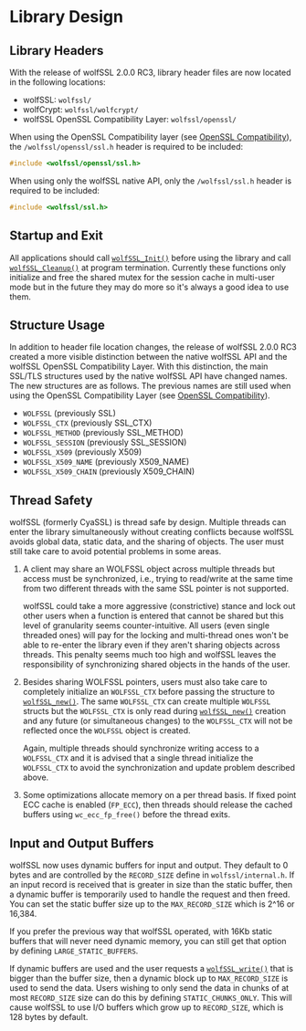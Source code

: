 # Library Design

## Library Headers

With the release of wolfSSL 2.0.0 RC3, library header files are now located in the following locations:

* wolfSSL: `wolfssl/`
* wolfCrypt: `wolfssl/wolfcrypt/`
* wolfSSL OpenSSL Compatibility Layer: `wolfssl/openssl/`

When using the OpenSSL Compatibility layer (see [OpenSSL Compatibility](chapter13.md#openssl-compatibility)), the `/wolfssl/openssl/ssl.h` header is required to be included:

```c
#include <wolfssl/openssl/ssl.h>
```

When using only the wolfSSL native API, only the `/wolfssl/ssl.h` header is required to be included:

```c
#include <wolfssl/ssl.h>
```

## Startup and Exit

All applications should call [`wolfSSL_Init()`](group__TLS.md#function-wolfssl_init) before using the library and call [`wolfSSL_Cleanup()`](group__TLS.md#function-wolfssl_cleanup) at program termination. Currently these functions only initialize and free the shared mutex for the session cache in multi-user mode but in the future they may do more so it's always a good idea to use them.

## Structure Usage

In addition to header file location changes, the release of wolfSSL 2.0.0 RC3 created a more visible distinction between the native wolfSSL API and the wolfSSL OpenSSL Compatibility Layer.  With this distinction, the main SSL/TLS structures used by the native wolfSSL API have changed names.  The new structures are as follows.  The previous names are still used when using the OpenSSL Compatibility Layer (see [OpenSSL Compatibility](chapter13.md#openssl-compatibility)).

* `WOLFSSL`         (previously SSL)
* `WOLFSSL_CTX`     (previously SSL_CTX)
* `WOLFSSL_METHOD`      (previously SSL_METHOD)
* `WOLFSSL_SESSION` (previously SSL_SESSION)
* `WOLFSSL_X509`        (previously X509)
* `WOLFSSL_X509_NAME`   (previously X509_NAME)
* `WOLFSSL_X509_CHAIN`  (previously X509_CHAIN)

## Thread Safety

wolfSSL (formerly CyaSSL) is thread safe by design. Multiple threads can enter the library simultaneously without creating conflicts because wolfSSL avoids global data, static data, and the sharing of objects. The user must still take care to avoid potential problems in some areas.

1. A client may share an WOLFSSL object across multiple threads but access must be synchronized, i.e., trying to read/write at the same time from two different threads with the same SSL pointer is not supported.

    wolfSSL could take a more aggressive (constrictive) stance and lock out other users when a function is entered that cannot be shared but this level of granularity seems counter-intuitive. All users (even single threaded ones) will pay for the locking and multi-thread ones won't be able to re-enter the library even if they aren't sharing objects across threads. This penalty seems much too high and wolfSSL leaves the responsibility of synchronizing shared objects in the hands of the user.

2. Besides sharing WOLFSSL pointers, users must also take care to completely initialize an `WOLFSSL_CTX` before passing the structure to [`wolfSSL_new()`](group__Setup.md#function-wolfssl_new). The same `WOLFSSL_CTX` can create multiple `WOLFSSL` structs but the `WOLFSSL_CTX` is only read during [`wolfSSL_new()`](group__Setup.md#function-wolfssl_new) creation and any future (or simultaneous changes) to the `WOLFSSL_CTX` will not be reflected once the `WOLFSSL` object is created.

    Again, multiple threads should synchronize writing access to a `WOLFSSL_CTX` and it is advised that a single thread initialize the `WOLFSSL_CTX` to avoid the synchronization and update problem described above.

3. Some optimizations allocate memory on a per thread basis. If fixed point ECC cache is enabled (`FP_ECC`), then threads should release the cached buffers using `wc_ecc_fp_free()` before the thread exits.

## Input and Output Buffers

wolfSSL now uses dynamic buffers for input and output. They default to 0 bytes and are controlled by the `RECORD_SIZE` define in `wolfssl/internal.h`. If an input record is received that is greater in size than the static buffer, then a dynamic buffer is temporarily used to handle the request and then freed. You can set the static buffer size up to the `MAX_RECORD_SIZE` which is 2^16 or 16,384.

If you prefer the previous way that wolfSSL operated, with 16Kb static buffers that will never need dynamic memory, you can still get that option by defining `LARGE_STATIC_BUFFERS`.

If dynamic buffers are used and the user requests a [`wolfSSL_write()`](group__IO.md#function-wolfssl_write) that is bigger than the buffer size, then a dynamic block up to `MAX_RECORD_SIZE` is used to send the data. Users wishing to only send the data in chunks of at most `RECORD_SIZE` size can do this by defining `STATIC_CHUNKS_ONLY`.  This will cause wolfSSL to use I/O buffers which grow up to `RECORD_SIZE`, which is 128 bytes by default.
